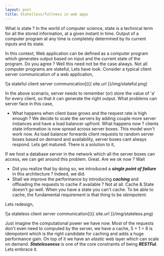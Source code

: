 ```yaml
---
layout: post
title: State(less/ful)ness in web apps
---
```


What is state ? In the world of computer science, state is a technical term for all the stored information, at a given instant in time. Output of a computer program 
at any time is completely determined by its current inputs and its state.

In this context, Web application can be defined as a computer program which generates output based on input and the current state of the program. Do you agree ? Well this 
need not be the case always. Not all computer programs are stateful, Lets have look. Consider a typical client server communication of a web application,

![a stateful client server communication]({{ site.url }}/img/stateful.png)

In the above scenario, server needs to remember (or) store the value of 'a' for every client, so that it can generate the right output. What problems can server face in this 
case,

* What happens when client base grows and the request rate is high enough ? We decide to scale the servers by adding couple more server instances and have a load balancer
upfront. What happens now ? clients state information is now spread across server boxes. This model won't work now. As load balancer forwards client requests to random server
 boxes based on demand and availability, server boxes cant always respond. Lets get matured. There is a solution to it,
 
If we host a database server in the network which all the server boxes can access, we can get around this problem. Great. Are we ok now ? Wait

* Did you realize that by doing so, we introduced a **_single point of failure_** in this architecture ? Indeed, we did.
* Shall we improve the performance by introducing **_caching_** and offloading the requests to cache if available ? Not at all. Cache & State doesn't go well. When you have a state 
you can't cache. To be able to cache, the fundamental requirement is that thing to be _idempotent_.

Lets redesign,

![a stateless client server communication]({{ site.url }}/img/stateless.png)

Just imagine the computational power we have now. Most of the requests don't even need to computed by the server, we have a cache, 5 + 1 = 6 is idempotent which is the right candidate 
for caching and adds a huge performance gain. On top of it we have an _elastic_ web layer which can scale on demand. **_Statelessness_** is one of the core constraints of 
being **_RESTFul_**. Lets embrace it.



